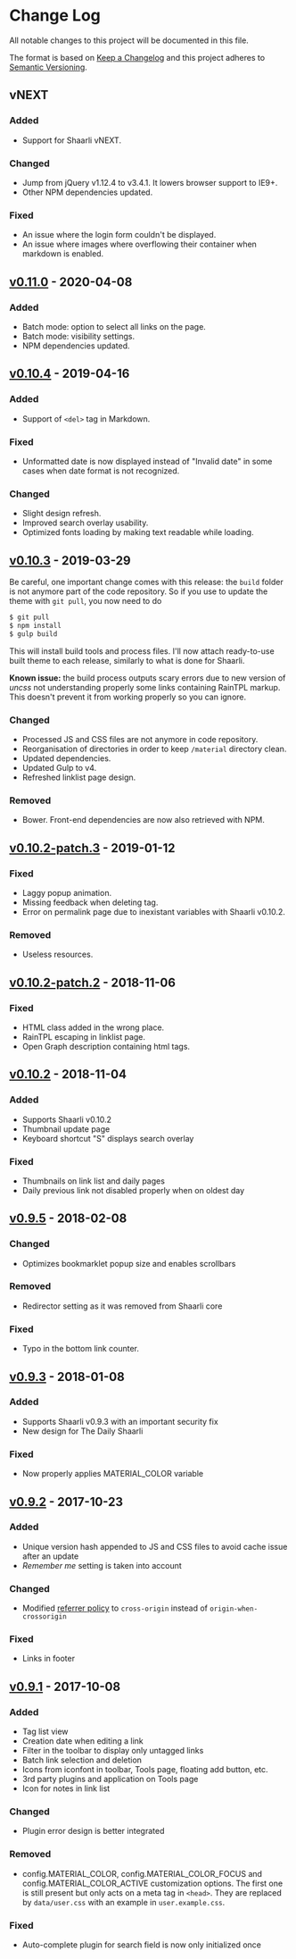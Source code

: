 # Change Log
All notable changes to this project will be documented in this file.

The format is based on [Keep a Changelog](http://keepachangelog.com/)
and this project adheres to [Semantic Versioning](http://semver.org/).


## vNEXT
### Added
- Support for Shaarli vNEXT.

### Changed
- Jump from jQuery v1.12.4 to v3.4.1. It lowers browser support to IE9+.
- Other NPM dependencies updated.

### Fixed
- An issue where the login form couldn't be displayed.
- An issue where images where overflowing their container when markdown is enabled.


## [v0.11.0](https://github.com/kalvn/Shaarli-Material/releases/tag/v0.11.0) - 2020-04-08
### Added
- Batch mode: option to select all links on the page.
- Batch mode: visibility settings.
- NPM dependencies updated.


## [v0.10.4](https://github.com/kalvn/Shaarli-Material/releases/tag/v0.10.4) - 2019-04-16
### Added
- Support of `<del>` tag in Markdown.

### Fixed
- Unformatted date is now displayed instead of "Invalid date" in some cases when date format is not recognized.

### Changed
- Slight design refresh.
- Improved search overlay usability.
- Optimized fonts loading by making text readable while loading.


## [v0.10.3](https://github.com/kalvn/Shaarli-Material/releases/tag/v0.10.3) - 2019-03-29
Be careful, one important change comes with this release: the `build` folder is not anymore part of the code repository. So if you use to update the theme with `git pull`, you now need to do

```bash
$ git pull
$ npm install
$ gulp build
```

This will install build tools and process files. I'll now attach ready-to-use built theme to each release, similarly to what is done for Shaarli.

**Known issue:** the build process outputs scary errors due to new version of *uncss* not understanding properly some links containing RainTPL markup. This doesn't prevent it from working properly so you can ignore.

### Changed
- Processed JS and CSS files are not anymore in code repository.
- Reorganisation of directories in order to keep `/material` directory clean.
- Updated dependencies.
- Updated Gulp to v4.
- Refreshed linklist page design.

### Removed
- Bower. Front-end dependencies are now also retrieved with NPM.


## [v0.10.2-patch.3](https://github.com/kalvn/Shaarli-Material/releases/tag/v0.10.2-patch.3) - 2019-01-12
### Fixed
- Laggy popup animation.
- Missing feedback when deleting tag.
- Error on permalink page due to inexistant variables with Shaarli v0.10.2.

### Removed
- Useless resources.


## [v0.10.2-patch.2](https://github.com/kalvn/Shaarli-Material/releases/tag/v0.10.2-patch.2) - 2018-11-06
### Fixed
- HTML class added in the wrong place.
- RainTPL escaping in linklist page.
- Open Graph description containing html tags.


## [v0.10.2](https://github.com/kalvn/Shaarli-Material/releases/tag/v0.10.2) - 2018-11-04
### Added
- Supports Shaarli v0.10.2
- Thumbnail update page
- Keyboard shortcut "S" displays search overlay

### Fixed
- Thumbnails on link list and daily pages
- Daily previous link not disabled properly when on oldest day


## [v0.9.5](https://github.com/kalvn/Shaarli-Material/releases/tag/v0.9.5) - 2018-02-08
### Changed
- Optimizes bookmarklet popup size and enables scrollbars

### Removed
- Redirector setting as it was removed from Shaarli core

### Fixed
- Typo in the bottom link counter.


## [v0.9.3](https://github.com/kalvn/Shaarli-Material/releases/tag/v0.9.3) - 2018-01-08
### Added
- Supports Shaarli v0.9.3 with an important security fix
- New design for The Daily Shaarli

### Fixed
- Now properly applies MATERIAL_COLOR variable


## [v0.9.2](https://github.com/kalvn/Shaarli-Material/releases/tag/v0.9.2) - 2017-10-23
### Added
- Unique version hash appended to JS and CSS files to avoid cache issue after an update
- *Remember me* setting is taken into account

### Changed
- Modified [referrer policy](https://developer.mozilla.org/en-US/docs/Web/HTTP/Headers/Referrer-Policy) to `cross-origin` instead of `origin-when-crossorigin`

### Fixed
- Links in footer


## [v0.9.1](https://github.com/kalvn/Shaarli-Material/releases/tag/v0.9.1) - 2017-10-08
### Added
- Tag list view
- Creation date when editing a link
- Filter in the toolbar to display only untagged links
- Batch link selection and deletion
- Icons from iconfont in toolbar, Tools page, floating add button, etc.
- 3rd party plugins and application on Tools page
- Icon for notes in link list

### Changed
- Plugin error design is better integrated

### Removed
- config.MATERIAL_COLOR, config.MATERIAL_COLOR_FOCUS and config.MATERIAL_COLOR_ACTIVE customization options. The first one is still present but only acts on a meta tag in `<head>`. They are replaced by `data/user.css` with an example in `user.example.css`.

### Fixed
- Auto-complete plugin for search field is now only initialized once
